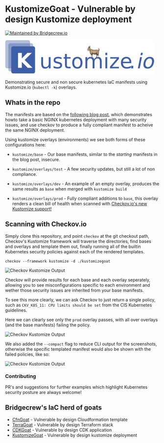 # KustomizeGoat - Vulnerable by design Kustomize deployment
[![Maintained by Bridgecrew.io](https://img.shields.io/badge/maintained%20by-bridgecrew.io-blueviolet)](https://bridgecrew.io/?utm_source=github&utm_medium=organic_oss&utm_campaign=kustomizegoat)

![Terragoat](images/kustomizegoat-logo.png)

Demonstrating secure and non secure kubernetes IaC manifests using Kustomize.io (`kubectl -k`) overlays.

## Whats in the repo

The manifests are based on the [following blog post](https://bridgecrew.io/blog/creating-a-secure-kubernetes-nginx-deployment-using-checkov/), which demonstrates howto take a basic NGINX kubernetes deployment with many security issues, and use checkov to produce a fully compliant manifest to acheive the same NGINX deployment.

Using kustomize overlays (environments) we see both forms of these configurations here:

* `kustomize/base` - Our base manifests, similar to the *starting* manifests in the blog post, insecure.

* `kustomize/overlays/test` - A few security updates, but still a lot of non compliance.

* `kustomize/overlays/dev` -  An example of an empty overlay, produces the same results as `base` when merged with `kustomize build`

* `kustomize/overlays/prod` - Fully compliant additions to `base`, this overlay renders a clean bill of health when scanned with [Checkov.io's new Kustomize support!](https://www.checkov.io/7.Scan%20Examples/Kustomize.html)

## Scanning with Checkov.io

Simply clone this repository, and point `checkov` at the git checkout path, Checkov's Kustomize framework will traverse the directories, find bases and overlays and template them out, finally running all of the builtin Kubernetes security policies against each of the rendered templates.

```
checkov --framework kustomize -d ./kustomizegoat
```

![Checkov Kustomize Output](/images/checkov-kustomize-1.png)

Checkov will provide results for each base and each overlay seperately, allowing you to see misconfigurations specific to each environment and wether those security issues are inherited from your base manifests.

To see this more clearly, we can ask Checkov to just return a single policy, such as `CKV_K8S_11: CPU limits should be set` from the CIS Kubernetes guidelines.

Here we can clearly see only the `prod` overlay passes, with all over overlays (and the base manifests) failing the policy.


![Checkov Kustomize Output](/images/checkov-kustomize-2.png)

We also added the `--compact` flag to reduce CLI output for the screenshots, otherwise the specific templated manifest would also be shown with the failed policies, like so:

![Checkov Kustomize Output](/images/checkov-kustomize-3.png)

### Contributing

PR's and suggestions for further examples which highlight Kubernetes security posture are always welcome! 



## Bridgecrew's IaC herd of goats

* [CfnGoat](https://github.com/bridgecrewio/cfngoat) - Vulnerable by design Cloudformation template
* [TerraGoat](https://github.com/bridgecrewio/terragoat) - Vulnerable by design Terraform stack
* [CDKGoat](https://github.com/bridgecrewio/cdkgoat) - Vulnerable by design CDK application
* [KustomizeGoat](https://github.com/bridgecrewio/kustomizegoat) - Vulnerable by design kustomize deployment